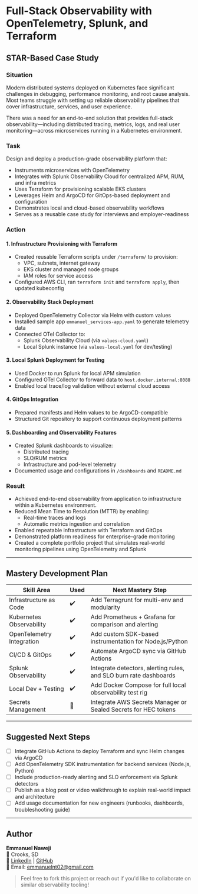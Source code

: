 # Full-Stack Observability with OpenTelemetry, Splunk, and Terraform

## STAR-Based Case Study

### Situation

Modern distributed systems deployed on Kubernetes face significant challenges in debugging, performance monitoring, and root cause analysis. Most teams struggle with setting up reliable observability pipelines that cover infrastructure, services, and user experience.

There was a need for an end-to-end solution that provides full-stack observability—including distributed tracing, metrics, logs, and real user monitoring—across microservices running in a Kubernetes environment.

### Task

Design and deploy a production-grade observability platform that:
- Instruments microservices with OpenTelemetry
- Integrates with Splunk Observability Cloud for centralized APM, RUM, and infra metrics
- Uses Terraform for provisioning scalable EKS clusters
- Leverages Helm and ArgoCD for GitOps-based deployment and configuration
- Demonstrates local and cloud-based observability workflows
- Serves as a reusable case study for interviews and employer-readiness

### Action

#### 1. Infrastructure Provisioning with Terraform
- Created reusable Terraform scripts under `/terraform/` to provision:
  - VPC, subnets, internet gateway
  - EKS cluster and managed node groups
  - IAM roles for service access
- Configured AWS CLI, ran `terraform init` and `terraform apply`, then updated kubeconfig

#### 2. Observability Stack Deployment
- Deployed OpenTelemetry Collector via Helm with custom values
- Installed sample app `emmanuel_services-app.yaml` to generate telemetry data
- Connected OTel Collector to:
  - Splunk Observability Cloud (via `values-cloud.yaml`)
  - Local Splunk instance (via `values-local.yaml` for dev/testing)

#### 3. Local Splunk Deployment for Testing
- Used Docker to run Splunk for local APM simulation
- Configured OTel Collector to forward data to `host.docker.internal:8088`
- Enabled local trace/log validation without external cloud access

#### 4. GitOps Integration
- Prepared manifests and Helm values to be ArgoCD-compatible
- Structured Git repository to support continuous deployment patterns

#### 5. Dashboarding and Observability Features
- Created Splunk dashboards to visualize:
  - Distributed tracing
  - SLO/RUM metrics
  - Infrastructure and pod-level telemetry
- Documented usage and configurations in `/dashboards` and `README.md`

### Result

- Achieved end-to-end observability from application to infrastructure within a Kubernetes environment.
- Reduced Mean Time to Resolution (MTTR) by enabling:
  - Real-time traces and logs
  - Automatic metrics ingestion and correlation
- Enabled repeatable infrastructure with Terraform and GitOps
- Demonstrated platform readiness for enterprise-grade monitoring
- Created a complete portfolio project that simulates real-world monitoring pipelines using OpenTelemetry and Splunk

---

## Mastery Development Plan

| Skill Area                 | Used | Next Mastery Step |
|---------------------------|------|-------------------|
| Infrastructure as Code    | ✔️   | Add Terragrunt for multi-env and modularity |
| Kubernetes Observability  | ✔️   | Add Prometheus + Grafana for comparison and alerting |
| OpenTelemetry Integration | ✔️   | Add custom SDK-based instrumentation for Node.js/Python |
| CI/CD & GitOps            | ✔️   | Automate ArgoCD sync via GitHub Actions |
| Splunk Observability      | ✔️   | Integrate detectors, alerting rules, and SLO burn rate dashboards |
| Local Dev + Testing       | ✔️   | Add Docker Compose for full local observability test rig |
| Secrets Management        | 🚧   | Integrate AWS Secrets Manager or Sealed Secrets for HEC tokens |

---

## Suggested Next Steps

- [ ] Integrate GitHub Actions to deploy Terraform and sync Helm changes via ArgoCD
- [ ] Add OpenTelemetry SDK instrumentation for backend services (Node.js, Python)
- [ ] Include production-ready alerting and SLO enforcement via Splunk detectors
- [ ] Publish as a blog post or video walkthrough to explain real-world impact and architecture
- [ ] Add usage documentation for new engineers (runbooks, dashboards, troubleshooting guide)

---
## Author

**Emmanuel Naweji**  
📍 Crooks, SD  
🔗 [LinkedIn](https://linkedin.com/in/ready2assist) | [GitHub](https://github.com/Here2ServeU)  
📧 Email: emmanuelnt02@gmail.com

> Feel free to fork this project or reach out if you'd like to collaborate on similar observability tooling!

